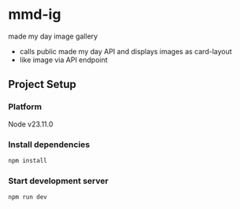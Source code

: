 # mmd-ig

made my day image gallery

- calls public made my day API and displays images as card-layout
- like image via API endpoint

## Project Setup

### Platform

Node v23.11.0

### Install dependencies

```sh
npm install
```

### Start development server

```sh
npm run dev
```
